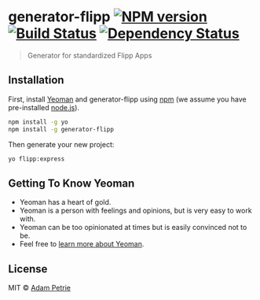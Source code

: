 # generator-flipp [![NPM version][npm-image]][npm-url] [![Build Status][travis-image]][travis-url] [![Dependency Status][daviddm-image]][daviddm-url]
> Generator for standardized Flipp Apps

## Installation

First, install [Yeoman](http://yeoman.io) and generator-flipp using [npm](https://www.npmjs.com/) (we assume you have pre-installed [node.js](https://nodejs.org/)).

```bash
npm install -g yo
npm install -g generator-flipp
```

Then generate your new project:

```bash
yo flipp:express
```

## Getting To Know Yeoman

 * Yeoman has a heart of gold.
 * Yeoman is a person with feelings and opinions, but is very easy to work with.
 * Yeoman can be too opinionated at times but is easily convinced not to be.
 * Feel free to [learn more about Yeoman](http://yeoman.io/).

## License

MIT © [Adam Petrie]()


[npm-image]: https://badge.fury.io/js/generator-flipp.svg
[npm-url]: https://npmjs.org/package/generator-flipp
[travis-image]: https://travis-ci.org/wishabi/generator-flipp.svg?branch=master
[travis-url]: https://travis-ci.org/wishabi/generator-flipp
[daviddm-image]: https://david-dm.org/wishabi/generator-flipp.svg?theme=shields.io
[daviddm-url]: https://david-dm.org/wishabi/generator-flipp
